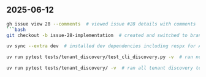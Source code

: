 ## 2025-06-12

````bash
gh issue view 28 --comments  # viewed issue #28 details with comments
```bash
git checkout -b issue-28-implementation  # created and switched to branch for issue #28 implementation
````

```bash
uv sync --extra dev  # installed dev dependencies including respx for API mocking
```

```bash
uv run pytest tests/tenant_discovery/test_cli_discovery.py -v  # ran new API-backed discovery command tests - all passed
```

```bash
uv run pytest tests/tenant_discovery/ -v  # ran all tenant discovery tests to verify implementation - 34 tests passed
```
